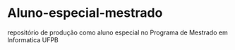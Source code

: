 # Aluno-especial-mestrado
repositório de produção como aluno especial no Programa de Mestrado em Informatica UFPB
